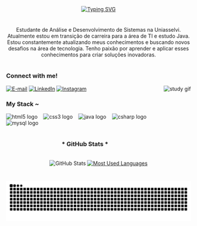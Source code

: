 <div align="center">
  <a href="https://git.io/typing-svg">
    <img src="https://readme-typing-svg.demolab.com?font=Fira+Code&weight=600&size=22&pause=1000&color=B3D5E0&width=437&lines=Welcome+to+my+profile!" alt="Typing SVG">
  </a>
</div>

#

<p align="center">
  Estudante de Análise e Desenvolvimento de Sistemas na Uniasselvi. Atualmente estou em transição de carreira para a área de TI e estudo Java.
  Estou constantemente atualizando meus conhecimentos e buscando novos desafios na área de tecnologia. Tenho paixão por aprender e aplicar esses conhecimentos para criar soluções inovadoras.
</p>

#

<!-- GIF Estático à direita -->
<h3 align="left">Connect with me!</h3>

<img align="right" alt="study gif" height="190px" src="https://i.pinimg.com/originals/2c/d8/7d/2cd87d7987a2a5b63a98ad73778a0f5f.gif">

[![E-mail](https://img.shields.io/badge/-Email-000?style=for-the-badge&logo=microsoft-outlook&logoColor=B3D5E0&color=FFF)](mailto:emanuelcarlos030@gmail.com)
[![LinkedIn](https://img.shields.io/badge/-LinkedIn-000?style=for-the-badge&logo=linkedin&logoColor=B3D5E0&color=FFF)](https://www.linkedin.com/in/carlos-eman1/)
[![Instagram](https://img.shields.io/badge/-Instagram-000?style=for-the-badge&logo=instagram&logoColor=B3D5E0&color=FFF)](https://www.instagram.com/carlos_eman1/)

<h3 align="left">My Stack ~</h3>

<div align="left">
  <img src="https://cdn.jsdelivr.net/gh/devicons/devicon/icons/html5/html5-original.svg" height="25" alt="html5 logo" />
  <img width="8" />
  <img src="https://cdn.jsdelivr.net/gh/devicons/devicon/icons/css3/css3-original.svg" height="25" alt="css3 logo" />
  <img width="8" />
  <img src="https://cdn.jsdelivr.net/gh/devicons/devicon/icons/java/java-original.svg" height="25" alt="java logo" />
  <img width="8" />
  <img src="https://cdn.jsdelivr.net/gh/devicons/devicon/icons/csharp/csharp-original.svg" height="25" alt="csharp logo" />
  <img width="8" />
  <img src="https://cdn.jsdelivr.net/gh/devicons/devicon/icons/mysql/mysql-original.svg" height="25" alt="mysql logo" />
  <img width="8" />
</div>

#

<div align="center">
  <h3>* GitHub Stats *</h3>
  <br>
  <img src="https://github-readme-stats-git-masterrstaa-rickstaa.vercel.app/api?username=Carloseman1&hide_title=true&show_icons=true&include_all_commits=false&count_private=true&line_height=25&hide=issues&bg_color=000&title_color=B3D5E0&text_color=FFF&border_radius=3&border_color=B3D5E0&icon_color=B3D5E0&theme=jolly" alt="GitHub Stats">

  <a href="https://github.com/Carloseman1/github-readme-stats">
    <img src="https://github-readme-stats-git-masterrstaa-rickstaa.vercel.app/api/top-langs/?username=Carloseman1&line_height=10&card_width=290&layout=compact&hide_title=false&count_private=true&langs_count=4&show_icons=true&title_color=B3D5E0&hide=html,scss,less&bg_color=000&text_color=8B8B8B&border_radius=3&border_color=B3D5E0&count_private=true" alt="Most Used Languages">
  </a>
</div>

#

<picture align="center">
  <source media="(prefers-color-scheme: dark)" srcset="https://raw.githubusercontent.com/Carloseman1/Carloseman1/output/github-contribution-grid-snake-dark.svg">
  <source media="(prefers-color-scheme: light)" srcset="https://raw.githubusercontent.com/Carloseman1/Carloseman1/output/github-contribution-grid-snake-dark.svg">
  <img align="center" alt="GitHub Contribution Snake Animation" src="https://raw.githubusercontent.com/Carloseman1/Carloseman1/output/github-contribution-grid-snake.svg">
</picture>
